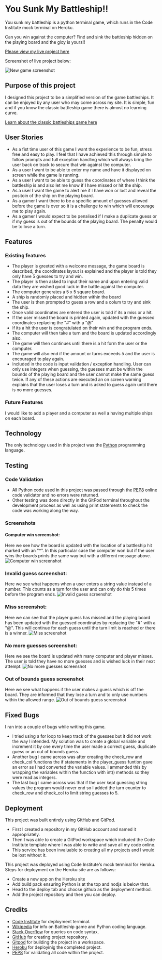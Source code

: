 # You Sunk My Battleship!!

You sunk my battleship is a python terminal game, which runs in the Code Institute mock terminal on Heroku. 

Can you win against the computer? Find and sink the battleship hidden on the playing board and the gloy is yours!!

[Please view my live project here](https://you-sunk-my-battleship.herokuapp.com/)

Screenshot of live project below:

![New game screenshot](screenshots/new_game_ss.PNG)

## Purpose of this project

I designed this project to be a simplified version of the game battleships. It can be enjoyed by any user who may come across my site. It is simple, fun and if you know the classic battleship game there is almost no learning curve. 

[Learn about the classic battleships game here](https://en.wikipedia.org/wiki/Battleship_(game))

## User Stories

* As a fist time user of this game I want the experience to be fun, stress free and easy to play. I feel that I have achieved this through simple to follow prompts and full exception handling which will always bring the user back on track to secure that win against the computer.
* As a user I want to be able to enter my name and have it displayed on screen while the game is running.
* As a user I want to be able to guess the coordinates of where I think the battleship is and also let me know if I have missed or hit the ship.
* As a user I want the game to alert me if I have won or lost and reveal the positoin of the ship on the playing board.
* As a gamer I want there to be a specific amount of guesses allowed before the game is over so it is a challenge to win which will encourage me to play again.
* As a gamer I would expect to be penalised if I make a duplicate guess or if my guess is out of the bounds of the playing board. The penalty would be to lose a turn. 


## Features

### Existing features

* The player is greeted with a welcome message, the game board is described, the coordinates layout is explained and the player is told they only have 5 guesses to try and win. 
* The player is then asked to input their name and upon entering valid data they are wished good luck in the battle against the computer.
* The computer generates a 5 x 5 square board.
* A ship is randomly placed and hidden within the board 
* The user is then prompted to guess a row and a colum to try and sink the ship.
* Once valid coordinates are entered the user is told if its a miss or a hit. 
* If the user missed the board is printed again, updated with the guessed coordinates replacing the "#" with a "@" 
* If its a hit the user is congratulated on their win and the program ends.
* The computer will then take a turn and the board is updated accordingly also.
* The game will then continues until there is a hit form the user or the computer.
* The game will also end if the amount or turns exceeds 5 and the user is encouraged to play again.
* Included in the code is input validation / exception handling. User can only use integers when guessing, the guesses must be within the bounds of the playing board and the user cannot make the same guess twice. If any of these actions are executed an on screen warning explains that the user loses a turn and is asked to guess again until there is no more guesses.

### Future Features

I would like to add a player and a computer as well a having multiple ships on each board.

## Technology

The only technology used in this project was the [Python](https://en.wikipedia.org/wiki/Python_(programming_language)) programming language.

## Testing

### Code Validation

* All Python code used in this project was passed through the [PEP8](http://pep8online.com/) online code validator and no errors were returned. 
* Other testing was done directly in the GitPod terminal throughout the development process as well as using print statements to check the code was working along the way. 

### Screenshots

#### Computer win screenshot:
Here we see how the board is updated with the location of a battleship hit marked with an "*". In this particular case the computer won but if the user wins the boards prints the same way but with a different message above. 
![Computer win screenshot](screenshots/comp_win_ss.PNG)

### Invalid guess screenshot:
Here we see what happens when a user enters a string value instead of a number. This counts as a turn for the user and can only do this 5 times before the program ends. 
![Invalid guess screenshot](screenshots/invalid_guess_ss.PNG)

### Miss screenshot:
Here we can see that the player guess has missed and the playing board has been updated with the guessed coordinates by replacing the "#" with a "@". This will continue for each guess until the turn limit is reached or there is a winner.
![Miss screenshot](screenshots/miss_ss.PNG)

### No more guesses screenshot:
Here we see the board is updated with many computer and player misses. The user is told they have no more guesses and is wished luck in their next attempt.
![No more guesses screenshot](screenshots/no_guesses_left_ss.PNG)

### Out of bounds guess screenshot 
Here we see what happens if the user makes a guess which is off the board. They are informed that they lose a turn and to only use numbers within the allowed range.
![Out of bounds guess screenshot](screenshots/out_of_bound_ss.PNG)

## Fixed Bugs

I ran into a couple of bugs while writing this game.
* I tried using a for loop to keep track of the guesses but it did not work the way I intended. My solution was to create a global variable and increment it by one every time the user made a correct guess, duplicate guess or an out of bounds guess. 
* Another bug I came across was after creating the check_row and check_col functions the if statements in the player_guess funtion gave an error as I had converted the variable values. I ammended this by wrapping the variables within the function with int() methods so they were read as integers.
* The last bug I came across was that if the user kept guessing string values the program would never end so I added the turn counter to check_row and check_col to limit string guesses to 5.

## Deployment

This project was built entirely using GitHub and GitPod.
* First I created a repository in my GitHub account and named it appropriately.
* Then I was able to create a GitPod workspace which included the Code Institute template where I was able to write and save all my code online.
* This service has been invaluable to creating all my projects and I would be lost without it.  


This project was deployed using Code Institute's mock terminal for Heroku. Steps for deployment on the Heroku site are as follows:
* Create a new app on the Heroku site 
* Add build pack ensuring Python is at the top and nodjs is below that.
* Head to the deploy tab and choose github as the deployment method. 
* Add the project repository and then you can deploy.

## Credits 

* [Code Institute](https://codeinstitute.net/) for deployment terminal.
* [Wikipedia](https://www.wikipedia.org/) for info on Battleship game and Python coding language.
* [Stack Overflow](https://stackoverflow.com/) for queries on code syntax.
* [GitHub](https://github.com/) for creating project repository.
* [Gitpod](https://gitpod.io/workspaces) for building the project in a workspace.
* [Heroku](https://heroku.com/) for deployinig the completed project.
* [PEP8](http://pep8online.com/) for validating all code within the project.
